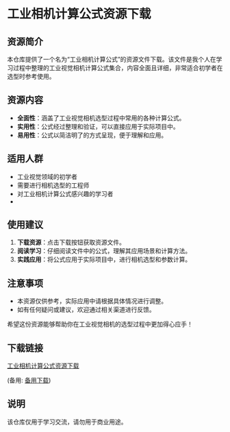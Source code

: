 # 工业相机计算公式资源下载

## 资源简介

本仓库提供了一个名为“工业相机计算公式”的资源文件下载。该文件是我个人在学习过程中整理的工业视觉相机计算公式集合，内容全面且详细，非常适合初学者在选型时参考使用。

## 资源内容

- **全面性**：涵盖了工业视觉相机选型过程中常用的各种计算公式。
- **实用性**：公式经过整理和验证，可以直接应用于实际项目中。
- **易用性**：公式以简洁明了的方式呈现，便于理解和应用。

## 适用人群

- 工业视觉领域的初学者
- 需要进行相机选型的工程师
- 对工业相机计算公式感兴趣的学习者
- 
## 使用建议

1. **下载资源**：点击下载按钮获取资源文件。
2. **阅读学习**：仔细阅读文件中的公式，理解其应用场景和计算方法。
3. **实践应用**：将公式应用于实际项目中，进行相机选型和参数计算。

## 注意事项

- 本资源仅供参考，实际应用中请根据具体情况进行调整。
- 如有任何疑问或建议，欢迎通过相关渠道进行反馈。

希望这份资源能够帮助你在工业视觉相机的选型过程中更加得心应手！

## 下载链接
[工业相机计算公式资源下载](https://pan.quark.cn/s/6f9d9291d528) 

(备用: [备用下载](https://pan.baidu.com/s/1tr5-XTEjmS2RMgx-Cz-K3g?pwd=1234))

## 说明

该仓库仅用于学习交流，请勿用于商业用途。
